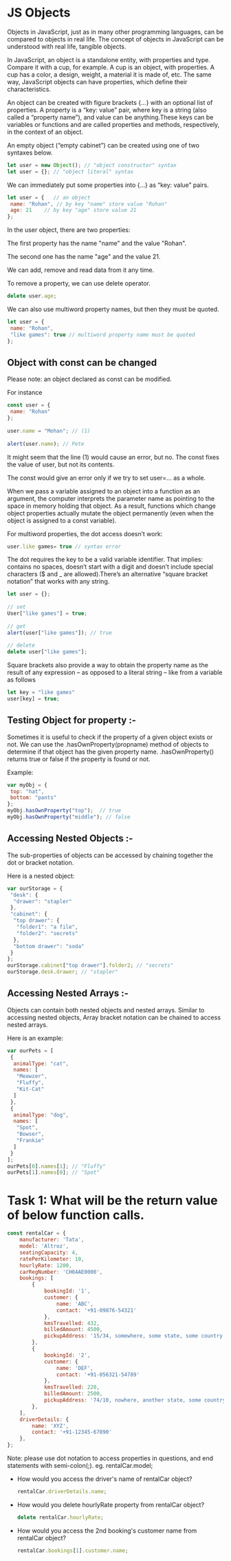 # JS Objects

Objects in JavaScript, just as in many other programming languages, can be compared to objects in real life. 
The concept of objects in JavaScript can be understood with real life, tangible objects.

In JavaScript, an object is a standalone entity, with properties and type. Compare it with a cup, for example. 
A cup is an object, with properties. A cup has a color, a design, weight, 
a material it is made of, etc. The same way, JavaScript objects can have properties, which define their characteristics.

An object can be created with figure brackets {…} with an optional list of properties. 
A property is a “key: value” pair, where key is a string (also called a “property name”), 
and value can be anything.These keys can be variables or functions and are called 
properties and methods, respectively, in the context of an object.

An empty object (“empty cabinet”) can be created using one of two syntaxes below.

```javascript
let user = new Object(); // "object constructor" syntax
let user = {}; // "object literal" syntax
```

We can immediately put some properties into {...} as “key: value” pairs.

```javascript
let user = {   // an object
 name: "Rohan", // by key "name" store value "Rohan"
 age: 21    // by key "age" store value 21
};
```

In the user object, there are two properties:

The first property has the name "name" and the value "Rohan".

The second one has the name "age" and the value 21.

We can add, remove and read data from it any time.

To remove a property, we can use delete operator.

```javascript
delete user.age;
```

We can also use multiword property names, but then they must be quoted.


```javascript
let user = {
 name: "Rohan",
 "like games": true // multiword property name must be quoted
};
```

## Object with const can be changed

Please note: an object declared as const can be modified.

For instance

```javascript
const user = {
 name: "Rohan"
};
 
user.name = "Mohan"; // (1)
 
alert(user.name); // Pete
```

It might seem that the line (1) would cause an error, but no. The const fixes the value of user, but not its contents.

The const would give an error only if we try to set user=... as a whole.

When we pass a variable assigned to an object into a function as an argument, the computer interprets the parameter name as 
pointing to the space in memory holding that object. As a result, functions which 
change object properties actually mutate the object permanently (even when the object is assigned to a const variable).

For multiword properties, the dot access doesn’t work:

```javascript
user.like games= true // syntax error
```

The dot requires the key to be a valid variable identifier. 
That implies: contains no spaces, doesn’t start with a digit and doesn’t include special 
characters ($ and _ are allowed).There’s an alternative “square bracket notation” that works with any string.

```javascript
let user = {};
 
// set
User["like games"] = true;
 
// get
alert(user["like games"]); // true
 
// delete
delete user["like games"];
```

Square brackets also provide a way to obtain the property name as the result 
of any expression – as opposed to a literal string – like from a variable as follows

```javascript
let key = "like games"
user[key] = true;
```

## Testing Object for property :-

Sometimes it is useful to check if the property of a given object exists or not. 
We can use the .hasOwnProperty(propname) method of objects to determine if that object has the given property name. 
.hasOwnProperty() returns true or false if the property is found or not.

Example:

```javascript
var myObj = {
 top: "hat",
 bottom: "pants"
};
myObj.hasOwnProperty("top");  // true
myObj.hasOwnProperty("middle"); // false
```

## Accessing Nested Objects :-

The sub-properties of objects can be accessed by chaining together the dot or bracket notation.

Here is a nested object:


```javascript
var ourStorage = {
 "desk": {
  "drawer": "stapler"
 },
 "cabinet": {
  "top drawer": {
   "folder1": "a file",
   "folder2": "secrets"
  },
  "bottom drawer": "soda"
 }
};
ourStorage.cabinet["top drawer"].folder2; // "secrets"
ourStorage.desk.drawer; // "stapler"
```

## Accessing Nested Arrays :-

Objects can contain both nested objects and nested arrays. 
Similar to accessing nested objects, Array bracket notation can be chained to access nested arrays.

Here is an example:


```javascript
var ourPets = [
 {
  animalType: "cat",
  names: [
   "Meowzer",
   "Fluffy",
   "Kit-Cat"
  ]
 },
 {
  animalType: "dog",
  names: [
   "Spot",
   "Bowser",
   "Frankie"
  ]
 }
];
ourPets[0].names[1]; // "Fluffy"
ourPets[1].names[0]; // "Spot"
```


# Task 1: What will be the return value of below function calls.


```javascript
const rentalCar = {
    manufacturer: 'Tata',
    model: 'Altroz',
    seatingCapacity: 4,
    ratePerKilometer: 10,
    hourlyRate: 1200,
    carRegNumber: 'CH04AE0000',
    bookings: [
        {
            bookingId: '1',
            customer: {
                name: 'ABC',
                contact: '+91-09876-54321'
            },
            kmsTravelled: 432,
            billedAmount: 4500,
            pickupAddress: '15/34, somewhere, some state, some country'
        },
        {
            bookingId: '2',
            customer: {
                name: 'DEF',
                contact: '+91-056321-54789'
            },
            kmsTravelled: 220,
            billedAmount: 2500,
            pickupAddress: '74/10, nowhere, another state, some country'
        },
    ],
    driverDetails: {
        name: 'XYZ',
        contact: '+91-12345-67890'
    },
};
```

Note: please use dot notation to access properties in questions, and end statements with semi-colon(;). eg. rentalCar.model;

- How would you access the driver's name of rentalCar object?
  ```javascript
  rentalCar.driverDetails.name;
  ```
- How would you delete hourlyRate property from rentalCar object?
  ```javascript
  delete rentalCar.hourlyRate;
  ```
- How would you access the 2nd booking's customer name from rentalCar object?
  ```javascript
  rentalCar.bookings[1].customer.name;
  ```
